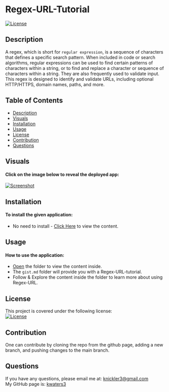 # Regex-URL-Tutorial

   [![License](https://img.shields.io/badge/License-MIT-turquoise.svg)](https://opensource.org/licenses/MIT) 
   
## Description
A regex, which is short for `regular expression`, is a sequence of characters that defines a specific search pattern. When included in code or search algorithms, regular expressions can be used to find certain patterns of characters within a string, or to find and replace a character or sequence of characters within a string. They are also frequently used to validate input. This regex is designed to identify and validate URLs, including optional HTTP/HTTPS, domain names, paths, and more.



## Table of Contents
   * [Description](#description)
   * [Visuals](#visuals)  
   * [Installation](#installation)
   * [Usage](#usage)
   * [License](#license)
   * [Contribution](#contribution)
   * [Questions](#questions)
 
 
 ## Visuals
 #### Click on the image below to reveal the deployed app:

 [![Screenshot](./Assets/images/Screenshot_2023-10-23_19-40-51.png)](https://kwaters3.github.io/Weather-App/)
 
 
 ## Installation
 #### To install the given application:
  * No need to install - [Click Here](./Develop/gist.md) to view the content. 
   
 
 ## Usage
 #### How to use the application:
  * [Open](./Develop/gist.md) the folder to view the content inside.
  * The `gist.md` folder will provide you with a Regex-URL-tutorial.
  * Follow & Explore the content inside the folder to learn more about using Regex-URL.
  

 
 ## License
   This project is covered under the following license: <br/> 
   [![License](https://img.shields.io/badge/License-MIT-turquoise.svg)](https://opensource.org/licenses/MIT)
 
 ## Contribution
   One can contribute by cloning the repo from the github page, adding a new branch, and pushing changes to the main branch. 
 
 ## Questions
   If you have any questions, please email me at: knickler3@gmail.com <br/>
   My GitHub page is: [kwaters3](https://github.com/kwaters3)